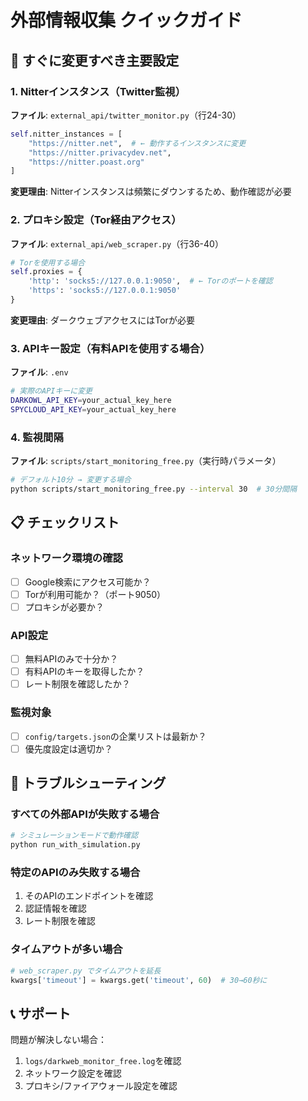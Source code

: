 # 外部情報収集 クイックガイド

## 🚀 すぐに変更すべき主要設定

### 1. Nitterインスタンス（Twitter監視）
**ファイル**: `external_api/twitter_monitor.py`（行24-30）
```python
self.nitter_instances = [
    "https://nitter.net",  # ← 動作するインスタンスに変更
    "https://nitter.privacydev.net",
    "https://nitter.poast.org"
]
```
**変更理由**: Nitterインスタンスは頻繁にダウンするため、動作確認が必要

### 2. プロキシ設定（Tor経由アクセス）
**ファイル**: `external_api/web_scraper.py`（行36-40）
```python
# Torを使用する場合
self.proxies = {
    'http': 'socks5://127.0.0.1:9050',  # ← Torのポートを確認
    'https': 'socks5://127.0.0.1:9050'
}
```
**変更理由**: ダークウェブアクセスにはTorが必要

### 3. APIキー設定（有料APIを使用する場合）
**ファイル**: `.env`
```bash
# 実際のAPIキーに変更
DARKOWL_API_KEY=your_actual_key_here
SPYCLOUD_API_KEY=your_actual_key_here
```

### 4. 監視間隔
**ファイル**: `scripts/start_monitoring_free.py`（実行時パラメータ）
```bash
# デフォルト10分 → 変更する場合
python scripts/start_monitoring_free.py --interval 30  # 30分間隔
```

## 📋 チェックリスト

### ネットワーク環境の確認
- [ ] Google検索にアクセス可能か？
- [ ] Torが利用可能か？（ポート9050）
- [ ] プロキシが必要か？

### API設定
- [ ] 無料APIのみで十分か？
- [ ] 有料APIのキーを取得したか？
- [ ] レート制限を確認したか？

### 監視対象
- [ ] `config/targets.json`の企業リストは最新か？
- [ ] 優先度設定は適切か？

## 🔧 トラブルシューティング

### すべての外部APIが失敗する場合
```python
# シミュレーションモードで動作確認
python run_with_simulation.py
```

### 特定のAPIのみ失敗する場合
1. そのAPIのエンドポイントを確認
2. 認証情報を確認
3. レート制限を確認

### タイムアウトが多い場合
```python
# web_scraper.py でタイムアウトを延長
kwargs['timeout'] = kwargs.get('timeout', 60)  # 30→60秒に
```

## 📞 サポート

問題が解決しない場合：
1. `logs/darkweb_monitor_free.log`を確認
2. ネットワーク設定を確認
3. プロキシ/ファイアウォール設定を確認